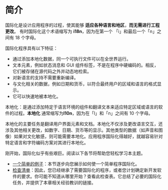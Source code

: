 # 简介

国际化是设计应用程序的过程，使其能够 **适应各种语言和地区**，**而无需进行工程更改**。
有时国际化这个术语缩写为 **i18n**，因为在第一个 「i」和最后一个「n」之间有 18 个字母。

国际化程序具有以下特征：

- 通过添加本地化数据，同一个可执行文件可以在全世界运行。
- 文本元素，例如状态消息和 GUI 组件标签，不是在程序中硬编码的。相反，它们被存储在源代码之外并动态地检索。
- 对新语言的支持不需要重新编译。
- 与文化相关的数据，例如日期和货币，以符合最终用户的区域和语言的格式显示。
- 它可以快速地被本地化。

本地化：是通过添加特定于语言环境的组件和翻译文本来适应特定区域或语言的软件的过程。**本地化** 通常缩写为**l10n**，因为在「l」和「n」之间有 10 个字母。

本地化的主要任务是翻译用户界面元素和文档。本地化不仅涉及更改语言交互，还涉及其他相关更改，如数字、日期、货币等的显示。其他类型的数据（如声音和图像）如果对文化敏感，则可能需要本地化。应用程序国际化得越好，就越容易针对特定语言和字符编码方案对其进行本地化。

刚开始，国际化似乎有些艰巨。阅读以下各节将帮助您轻松学习本主题。

- [一个简单的例子](./quick.md)：本节逐步向您展示如何使一个简单程序国际化。
- [检查清单](./checklist.md)：因此，您已经继承了需要国际化的程序，或者您计划确定新开发软件的要求。你可能不知道从哪里开始？查看此检查表。它总结了必要的国际化任务，并提供了本章相关经验教训的链接。



